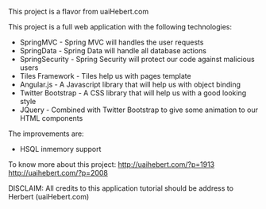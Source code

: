 This project is a flavor from uaiHebert.com



This project is a full web application with the following technologies:
* SpringMVC - Spring MVC will handles the user requests
* SpringData - Spring Data will handle all database actions
* SpringSecurity - Spring Security will protect our code against malicious users
* Tiles Framework - Tiles help us with pages template
* Angular.js - A Javascript library that will help us with object binding
* Twitter Bootstrap - A CSS library that will help us with a good looking style
* JQuery - Combined with Twitter Bootstrap to give some animation to our HTML components



The improvements are:
* HSQL inmemory support


To know more about this project:
  http://uaihebert.com/?p=1913
  http://uaihebert.com/?p=2008
  
  
  DISCLAIM: All credits to this application tutorial should be address to Herbert (uaiHebert.com)
